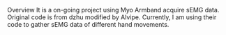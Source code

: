 Overview
It is a on-going project using Myo Armband acquire sEMG data. Original code is from dzhu modified by Alvipe. Currently, I am using their code to gather sEMG data of different hand movements.
